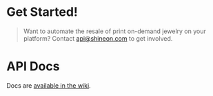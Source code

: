 # Get Started!

> Want to automate the resale of print on-demand jewelry on your platform? 
Contact api@shineon.com to get involved.

# API Docs

Docs are [available in the wiki](https://github.com/ShineOnCom/api/wiki).
